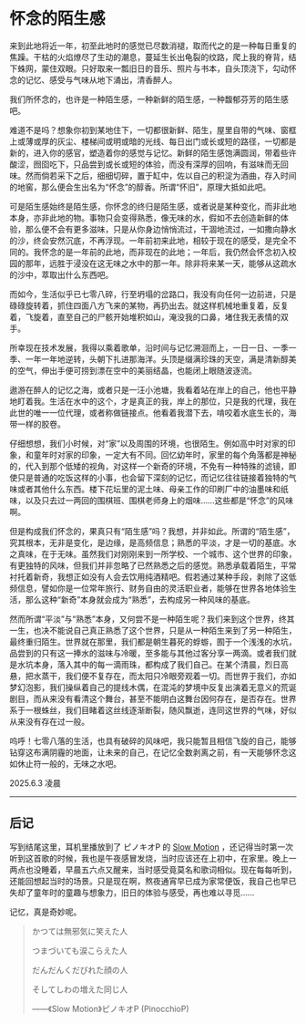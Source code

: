 # 怀念的陌生感

来到此地将近一年，初至此地时的感觉已尽数消褪，取而代之的是一种每日重复的焦躁。干枯的火焰燎尽了生动的潮息，蔓延生长出龟裂的纹路，爬上我的脊背，结下蛛网，蒙住双眼。只好取来一瓢旧日的音乐、照片与书本，自头顶浇下，勾动怀念的记忆、感受与气味从地下涌出，清香醉人。

我们所怀念的，也许是一种陌生感，一种新鲜的陌生感，一种馥郁芬芳的陌生感吧。

难道不是吗？想象你初到某地住下，一切都很新鲜、陌生，屋里自带的气味、窗框上或薄或厚的灰尘、楼梯间或明或暗的光线、每日出门或长或短的路径，一切都是新的，进入你的感官，塑造着你的感觉与记忆。新鲜的陌生感饱满圆润，带着些许酸涩，囫囵吃下，只品尝到或长或短的体验，而没有深厚的回响，有滋味而无回味。然而倘若采下之后，细细切碎，置于缸中，佐以自己的积淀为酒曲，存入时间的地窖，那么便会生出名为“怀念”的醇香。所谓“怀旧”，原理大抵如此吧。

可是陌生感始终是陌生感，你怀念的终归是陌生感，或者说是某种变化，而非此地本身，亦非此地的物。事物只会变得熟悉，像无味的水，假如不去创造新鲜的体验，那么便不会有更多滋味，只是从你身边悄悄流过，干涸地流过，一如撒向静水的沙，终会安然沉底，不再浮现。一年前初来此地，相较于现在的感受，是完全不同的。我怀念的是一年前的此地，而非现在的此地；一年后，我仍然会怀念初入校园的那年，远胜于浸没在这无味之水中的那一年。除非将来某一天，能够从这疏水的沙中，萃取出什么东西吧。

而如今，生活似乎已七零八碎，行至坍塌的岔路口，我没有向任何一边前进，只是碌碌旋转着，抓住四面八方飞来的某物，再扔出去。就这样机械地重复着，反复着，飞旋着，直至自己的尸骸开始堆积如山，淹没我的口鼻，堵住我无表情的双手。

所幸现在技术发展，我得以乘着歌单，沿时间与记忆溯洄而上，一日一日、一季一季、一年一年地逆转，头朝下扎进那海洋。头顶是缀满珍珠的天空，满是清新醇美的空气，伸出手便可捞到漂在空中的美丽结晶，也能闭上眼随波逐流。

遨游在醉人的记忆之海，或者只是一汪小池塘，我看着站在岸上的自己，他也平静地盯着我。生活在水中的这个，才是真正的我，岸上的那位，只是我的代理，我在此世的唯一一位代理，或者称做链接点。他看着我潜下去，啃咬着水底生长的，海带一样的胶卷。

仔细想想，我们小时候，对“家”以及周围的环境，也很陌生。例如高中时对家的印象，和童年时对家的印象，一定大有不同。回忆幼年时，家里的每个角落都是神秘的，代入到那个低矮的视角，对这样一个新奇的环境，不免有一种特殊的滤镜，即使只是普通的吃饭这样的小事，也会留下深刻的记忆，而记忆往往链接着独特的气味或者其他什么东西。楼下花坛里的泥土味、母亲工作的印刷厂中的油墨味和纸味，以及只去过一两回的围棋班、围棋老师身上的烟味……这些都是“怀念”的风味啊。

但是构成我们怀念的，果真只有“陌生感”吗？我想，并非如此。所谓的“陌生感”，究其根本，无非是变化，是边缘，是高频信息；熟悉的平淡，才是一切的基底。水之真味，在于无味。虽然我们对刚刚来到一所学校、一个城市、这个世界的印象，有更独特的风味，但我们并非忽略了已然熟悉之后的感觉。熟悉承载着陌生，平常衬托着新奇，我想正如没有人会去饮用纯酒精吧。假若通过某种手段，剥除了这低频信息，譬如你是一位常年旅行、财务自由的灵活职业者，能够在世界各地体验生活，那么这种“新奇”本身就会成为“熟悉”，去构成另一种风味的基底。

然而所谓“平淡”与“熟悉”本身，又何尝不是一种陌生呢？我们来到这个世界，终其一生，也决不能说自己真正熟悉了这个世界，只是从一种陌生来到了另一种陌生，最终重归陌生。世界就在那里，我们都是朝生暮死的蜉蝣，囿于一个浅浅的水坑，品尝到的只有这一捧水的滋味与冷暖，至多能与其他过客分享一两滴。或者我们就是水坑本身，落入其中的每一滴雨珠，都构成了我们自己。在某个清晨，烈日高悬，把水蒸干，我们便不复存在，而太阳只冷眼旁观着一切。而世界于我们，亦如梦幻泡影，我们操纵着自己的提线木偶，在混沌的梦境中反复出演着无意义的荒诞剧目，而从来没有看清这个舞台，甚至不能明白这舞台因何存在，是否存在。世界系于一根蛛丝，我们目睹着这丝线逐渐断裂，随风飘逝，连同这世界的气味，好似从来没有存在过一般。

呜呼！七零八落的生活，也具有破碎的风味吧，我只能暂且相信飞旋的自己，能够钻穿这布满阴霾的地面，让未来的自己，在记忆全数剥离之前，有一天能够怀念这如休止符一般的，无味之水吧。

2025.6.3 凌晨

---

## 后记

写到结尾这里，耳机里播放到了 ピノキオP 的 [Slow Motion](https://www.bilibili.com/video/BV1nx411T7g7/) ，还记得当时第一次听到这首歌的时候，我也是午夜感冒发烧，当时应该还在上初中，在家里。晚上一两点也没睡着，早晨五六点又醒来，当时感受竟莫名和歌词相似。现在每每听到，还能回想起当时的场景。只是现在啊，熬夜通宵早已成为家常便饭，我自己也早已失却了童年时的童趣与想象力，旧日的体验与感受，再也难以寻觅……

记忆，真是奇妙呢。

> かつては無邪気に笑えた人
>
> つまづいても涙こらえた人
>
> だんだんくだびれた顔の人
>
> そしてしわの増えた同じ人
>
> ——《Slow Motion》ピノキオP (PinocchioP)

